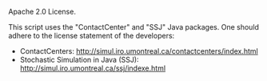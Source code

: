 Apache 2.0 License.

This script uses the "ContactCenter" and "SSJ" Java packages.
One should adhere to the license statement of the developers:
- ContactCenters: http://simul.iro.umontreal.ca/contactcenters/index.html
- Stochastic Simulation in Java (SSJ): http://simul.iro.umontreal.ca/ssj/indexe.html
